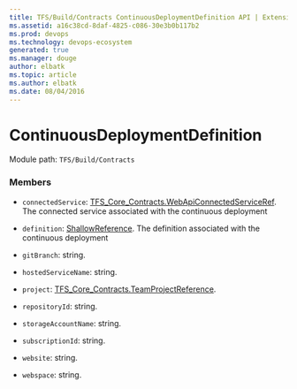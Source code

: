 ```yaml
---
title: TFS/Build/Contracts ContinuousDeploymentDefinition API | Extensions for Visual Studio Team Services
ms.assetid: a16c38cd-8daf-4825-c086-30e3b0b117b2
ms.prod: devops
ms.technology: devops-ecosystem
generated: true
ms.manager: douge
author: elbatk
ms.topic: article
ms.author: elbatk
ms.date: 08/04/2016
---
```


# ContinuousDeploymentDefinition

Module path: `TFS/Build/Contracts`


### Members

* `connectedService`: [TFS_Core_Contracts.WebApiConnectedServiceRef](../../../TFS/Core/Contracts/WebApiConnectedServiceRef.md). The connected service associated with the continuous deployment

* `definition`: [ShallowReference](./ShallowReference.md). The definition associated with the continuous deployment

* `gitBranch`: string. 

* `hostedServiceName`: string. 

* `project`: [TFS_Core_Contracts.TeamProjectReference](../../../TFS/Core/Contracts/TeamProjectReference.md). 

* `repositoryId`: string. 

* `storageAccountName`: string. 

* `subscriptionId`: string. 

* `website`: string. 

* `webspace`: string. 

